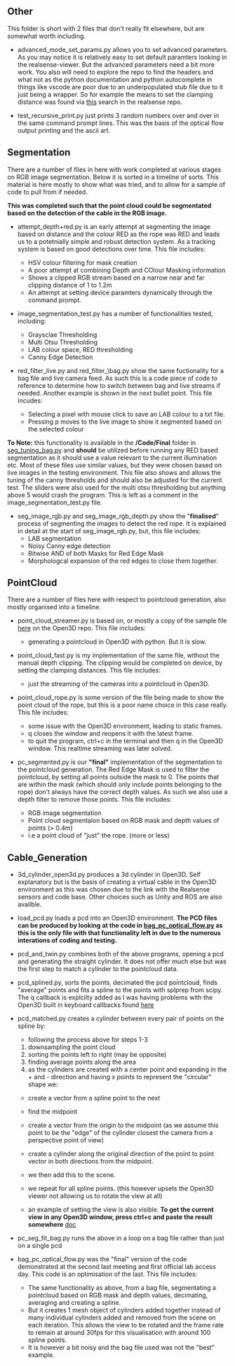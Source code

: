 ## Other

This folder is short with 2 files that don't really fit elsewhere, but are somewhat worth including.

- advanced\_mode\_set\_params.py allows you to set advanced parameters. As you may notice it is relatively easy to set default paramters looking in the realsense-viewer. But the advanced parameters need a bit more work. You also will need to explore the repo to find the headers and what not as the python documentation and python autocomplete in things like vscode are poor due to an underpopulated stub file due to it just being a wrapper. So for example the means to set the clamping distance was found via [this](https://github.com/search?q=repo%3AIntelRealSense%2Flibrealsense%20depthclampmax&type=code) search in the realsense repo. 

- test\_recursive\_print.py just prints 3 random numbers over and over in the same command prompt lines. This was the basis of the optical flow output printing and the ascii art.

## Segmentation

There are a number of files in here with work completed at various stages on RGB image segmentation. Below it is sorted in a timeline of sorts. This material is here mostly to show what was tried, and to allow for a sample of code to pull from if needed. 

__This was completed such that the point cloud could be segmentated based on the detection of the cable in the RGB image.__

- attempt_depth+red.py is an early attempt at segmenting the image based on distance and the colour RED as the rope was RED and leads us to a potetnially simple and robust detection system. As a tracking system is based on good detections over time. This file includes:
  - HSV colour filtering for mask creation
  - A poor attempt at combining Depth and COlour Masking information
  - Shows a clipped RGB stream based on a narrow near and far clipping distance of 1 to 1.2m
  - An attempt at setting device paramters dynamically through the command prompt. 

- image\_segmentation\_test.py has a number of functionalities tested, including:
  - Graysclae Thresholding
  - Multi Otsu Thresholding
  - LAB colour space, RED thresholding
  - Canny Edge Detection

- red\_filter\_live.py and red\_filter_\bag.py show the same fuctionality for a bag file and live camera feed. As such this is a code piece of code to reference to determine how to switch between bag and live streams if needed. Another example is shown in the next bullet point. This file incudes:
  - Selecting a pixel with mouse click to save an LAB colour to a txt file.
  - Pressing p moves to the live image to show it segmented based on the selected colour

__To Note:__ this functionality is available in the __/Code/Final__ folder in [seg\_tuning\_bag.py]() and __should__ be utilized before running any RED based segmentation as it should use a value relevant to the current illumination etc. Most of these files use similar values, but they were chosen based on live images in the testing environment. This file also shows and allows the tuning of the canny thresholds and should also be adjusted for the current test. The sliders were also used for the multi otsu thresholding but anything above 5 would crash the program. This is left as a comment in the image\_segmentation\_test.py file. 

- seg\_image\_rgb.py and seg\_image\_rgb\_depth.py show the "__finalised__" process of segmenting the images to detect the red rope. It is explained in detail at the start of seg\_image\_rgb.py, but, this file includes:
  - LAB segmentation 
  - Noisy Canny edge detection
  - Bitwise AND of both Masks for Red Edge Mask
  - Morphologcal expansion of the red edges to close them together.



## PointCloud

There are a number of files here with respect to pointcloud generation, also mostly organised into a timeline. 

- point\_cloud\_streamer.py is based on, or mostly a copy of the sample file [here](https://github.com/isl-org/Open3D/blob/main/examples/python/reconstruction_system/sensors/realsense_pcd_visualizer.py) on the Open3D repo. This file includes:
  - generating a pointcloud in Open3D with python. But it is slow.

- point\_cloud\_fast.py is my implementation of the same file, without the manual depth clipping. The clipping would be completed on device, by setting the clamping distances. This file includes:
  - just the streaming of the cameras into a pointcloud in Open3D.

- point\_cloud\_rope.py is some version of the file being made to show the point cloud of the rope, but this is a poor name choice in this case really. This file includes:
  - some issue with the Open3D environment, leading to static frames.
  - q closes the window and reopens it with the latest frame. 
  - to quit the program, ctrl+c in the terminal and then q in the Open3D window.
This realtime streaming was later solved. 

- pc\_segmented.py is our __"final"__ implementation of the segmentation to the pointcloud generation. The Red Edge Mask is used to filter the pointcloud, by setting all points outside the mask to 0. The points that are within the mask (which should only include points belonging to the rope) don't always have the correct depth values. As such we also use a depth filter to remove those points. This file includes:
  - RGB image segmentation
  - Point cloud segmentaion based on RGB mask and depth values of points (> 0.4m)
  - i.e a point cloud of "just" the rope. (more or less)


## Cable_Generation

- 3d\_cylinder\_open3d.py produces a 3d cylinder in Open3D. Self explanatory but is the basis of creating a virtual cable in the Open3D environment as this was chosen due to the link with the Realsense sensors and code base. Other choices such as Unity and ROS are also availble.

- load\_pcd.py loads a pcd into an Open3D environment. __The PCD files can be produced by looking at the code in [bag\_pc\_optical\_flow.py]() as this is the only file with that functionality left in due to the numerous interations of coding and testing.__

- pcd\_and\_twin.py combines both of the above programs, opening a pcd and generating the straight cylinder. It does not offer much else but was the first step to match a cylinder to the pointcloud data. 

- pcd\_splined.py, sorts the points, decimated the pcd pointcloud, finds "average" points and fits a spline to the points with splprep from scipy. The q callback is explcilty added as I was having problems with the Open3D built in keyboard callbacks found [here](https://www.open3d.org/docs/0.12.0/tutorial/visualization/visualization.html)

- pcd_matched.py creates a cylinder between every pair of points on the spline by:
  - following the process above for steps 1-3
  1. downsampling the point cloud
  2. sorting the points left to right (may be opposite)
  3. finding average points along the area 
  4. as the cylinders are created with a center point and expanding in the + and - direction and having x points to represent the "circular" shape we:
   - create a vector from a spline point to the next
   - find the midpoint
   - create a vector from the origin to the midpoint (as we assume this point to be the "edge" of the cylinder closest the camera from a perspective point of view)
   - create a cylinder along the original direction of the point to point vector in both directions from the midpoint. 
   - we then add this to the scene. 
   - we repeat for all spline points. (this however upsets the Open3D viewer not allowing us to rotate the view at all)

  - an example of setting the view is also visible. __To get the current view in any Open3D window, press ctrl+c and paste the result somewhere__ [doc](https://www.open3d.org/docs/0.12.0/tutorial/visualization/visualization.html)

- pc\_seg\_fit\_bag.py runs the above in a loop on a bag file rather than just on a single pcd

- bag\_pc\_optical\_flow.py was the "final" version of the code demonstrated at the second last meeting and first official lab access day. This code is an optimisation of the last. This file includes:
  - The same functionality as above, from a bag file, segmentating a pointcloud based on RGB mask and depth values, decimating, averaging and creating a spline.
  - But it creates 1 mesh object of cylinders added together instead of many individual cylinders added and removed from the scene on each iteration. This allows the view to be rotated and the frame rate to remain at around 30fps for this visualisation with around 100 spline points. 
  - It is however a bit noisy and the bag file used was not the "best" example. 


  
